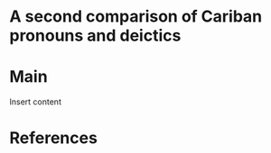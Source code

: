 # A second comparison of Cariban pronouns and deictics

# Main <a id='sec:main'><a/>

Insert content

# References
